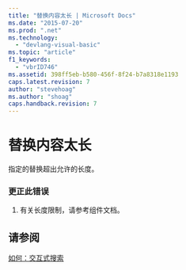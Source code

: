```yaml
---
title: "替换内容太长 | Microsoft Docs"
ms.date: "2015-07-20"
ms.prod: ".net"
ms.technology: 
  - "devlang-visual-basic"
ms.topic: "article"
f1_keywords: 
  - "vbrID746"
ms.assetid: 398ff5eb-b580-456f-8f24-b7a8318e1193
caps.latest.revision: 7
author: "stevehoag"
ms.author: "shoag"
caps.handback.revision: 7
---
```

# 替换内容太长
指定的替换超出允许的长度。  
  
### 更正此错误  
  
1.  有关长度限制，请参考组件文档。  
  
## 请参阅  
 [如何：交互式搜索](http://msdn.microsoft.com/zh-cn/e9fdbfab-bd59-401a-92d3-7ce1652b243c)